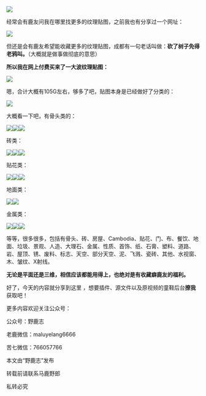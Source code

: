 ![](https://pic1.zhimg.com/v2-06058ace882578dc0684ada0ae484908_r.jpg)

经常会有鹿友问我在哪里找更多的纹理贴图，之前我也有分享过一个网址：

![](https://pic3.zhimg.com/v2-ba2f19bc760275357c1b7c1caae3e9aa_r.jpg)

但还是会有鹿友希望能收藏更多的纹理贴图，成都有一句老话叫做：**砍了树子免得老鸦叫。**（大概就是做事做彻底的意思）  

**所以我在网上付费买来了一大波纹理贴图：**

![](https://pic1.zhimg.com/v2-6e7630675731cd8eefe3097f7bba1334_r.jpg)

嗯，合计大概有105G左右，够多了吧，贴图本身是已经做好了分类的：

![](https://pic4.zhimg.com/v2-3262b884123c4234dc505cdfaa8a601b_r.jpg)

大概看一下吧，有骨头类的：

![](https://pic3.zhimg.com/v2-ff34e59668a3606ae85bcd0c61727bfe_r.jpg)![](https://pic3.zhimg.com/v2-ba1ea2fbd2d7b99bdca4f4ce711d5afe_r.jpg)![](https://pic2.zhimg.com/v2-7cb391ce44d5b75b4575d394223356b1_r.jpg)

砖类：

![](https://pic4.zhimg.com/v2-d776122296483b052216b5256411e063_r.jpg)![](https://pic4.zhimg.com/v2-ab5ac472f031eb0b49d099eda4b00097_r.jpg)![](https://pic3.zhimg.com/v2-6b7a0dc4faeea14f24ab40583ad93f2a_r.jpg)

贴花类：

![](https://pic4.zhimg.com/v2-920b65b10693923229b4d1fddeb05b07_r.jpg)![](https://pic3.zhimg.com/v2-d5f8b5a2aaf04451f1b462ec91128b36_r.jpg)![](https://pic4.zhimg.com/v2-429bfd368758ba82292c378cad11cd97_r.jpg)

地面类：

![](https://pic3.zhimg.com/v2-54b2e14ada044994c4122657bc087dfa_r.jpg)![](https://pic4.zhimg.com/v2-025ecf28270dcded7986dafa7bff3a47_r.jpg)

金属类：

![](https://pic4.zhimg.com/v2-b850f1d87c55ba067bcb82c0728ba5d7_r.jpg)![](https://pic4.zhimg.com/v2-41d0d6b3a1a2145519c1433886a9b56f_r.jpg)![](https://pic1.zhimg.com/v2-478c39bb8cb08e392d998f1cab2c9224_r.jpg)

等等，很多很多，包括有骨头、砖、房屋、Cambodia、贴花、门、布、餐饮、地面、垃圾、景观、人造、大理石、金属、性质、首饰、纸、石膏、塑料、道路、岩、屋顶、锈、废料、标志、天空、部分天空、泥、飞溅、瓷砖、其他、水视窗、木、皱纹、X射线。

**无论是平面还是三维，相信应该都能用得上，也绝对是有收藏癖鹿友的福利。**

好了，今天的内容就分享到这里 ，想要插件、源文件以及原视频的童鞋后台**撩我**获取吧！

更多内容欢迎关注公众号：

公众号：野鹿志

老鹿微信：maluyelang6666

苦七微信：766057766

本文由“野鹿志”发布

转载前请联系马鹿野郎

私转必究